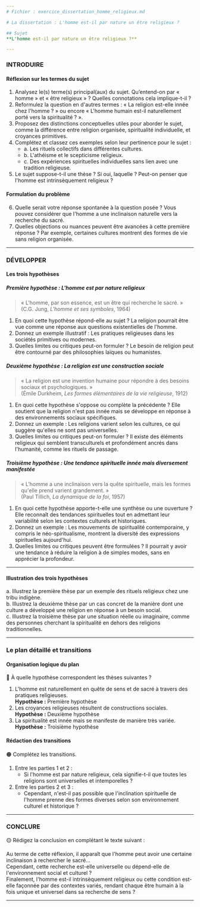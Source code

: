 ```yaml
---
# Fichier : exercice_dissertation_homme_religieux.md

# La dissertation : L'homme est-il par nature un être religieux ?

## Sujet
**L'homme est-il par nature un être religieux ?**

---
```


### INTRODUIRE

#### Réflexion sur les termes du sujet

1. Analysez le(s) terme(s) principal(aux) du sujet. Qu’entend-on par « homme » et « être religieux » ? Quelles connotations cela implique-t-il ?
2. Reformulez la question en d'autres termes : « La religion est-elle innée chez l'homme ? » ou encore « L'homme humain est-il naturellement porté vers la spiritualité ? ».
3. Proposez des distinctions conceptuelles utiles pour aborder le sujet, comme la différence entre religion organisée, spiritualité individuelle, et croyances primitives.
4. Complétez et classez ces exemples selon leur pertinence pour le sujet :
   - a. Les rituels collectifs dans différentes cultures.
   - b. L'athéisme et le scepticisme religieux.
   - c. Des expériences spirituelles individuelles sans lien avec une tradition religieuse.
5. Le sujet suppose-t-il une thèse ? Si oui, laquelle ? Peut-on penser que l'homme est intrinsèquement religieux ?

#### Formulation du problème

6. Quelle serait votre réponse spontanée à la question posée ? Vous pouvez considérer que l'homme a une inclinaison naturelle vers la recherche du sacré.
7. Quelles objections ou nuances peuvent être avancées à cette première réponse ? Par exemple, certaines cultures montrent des formes de vie sans religion organisée.

---

### DÉVELOPPER

#### Les trois hypothèses

##### Première hypothèse : L'homme est par nature religieux

> « L'homme, par son essence, est un être qui recherche le sacré. »  
> (C.G. Jung, *L'homme et ses symboles*, 1964)

1. En quoi cette hypothèse répond-elle au sujet ? La religion pourrait être vue comme une réponse aux questions existentielles de l'homme.
2. Donnez un exemple illustratif : Les pratiques religieuses dans les sociétés primitives ou modernes.
3. Quelles limites ou critiques peut-on formuler ? Le besoin de religion peut être contourné par des philosophies laïques ou humanistes.

##### Deuxième hypothèse : La religion est une construction sociale

> « La religion est une invention humaine pour répondre à des besoins sociaux et psychologiques. »  
> (Émile Durkheim, *Les formes élémentaires de la vie religieuse*, 1912)

1. En quoi cette hypothèse s'oppose ou complète la précédente ? Elle soutient que la religion n'est pas innée mais se développe en réponse à des environnements sociaux spécifiques.
2. Donnez un exemple : Les religions varient selon les cultures, ce qui suggère qu'elles ne sont pas universelles.
3. Quelles limites ou critiques peut-on formuler ? Il existe des éléments religieux qui semblent transculturels et profondément ancrés dans l'humanité, comme les rituels de passage.

##### Troisième hypothèse : Une tendance spirituelle innée mais diversement manifestée

> « L'homme a une inclinaison vers la quête spirituelle, mais les formes qu'elle prend varient grandement. »  
> (Paul Tillich, *La dynamique de la foi*, 1957)

1. En quoi cette hypothèse apporte-t-elle une synthèse ou une ouverture ? Elle reconnaît des tendances spirituelles tout en admettant leur variabilité selon les contextes culturels et historiques.
2. Donnez un exemple : Les mouvements de spiritualité contemporaine, y compris le néo-spiritualisme, montrent la diversité des expressions spirituelles aujourd'hui.
3. Quelles limites ou critiques peuvent être formulées ? Il pourrait y avoir une tendance à réduire la religion à de simples modes, sans en apprécier la profondeur.

---

#### Illustration des trois hypothèses

a. Illustrez la première thèse par un exemple des rituels religieux chez une tribu indigène.  
b. Illustrez la deuxième thèse par un cas concret de la manière dont une culture a développé une religion en réponse à un besoin social.  
c. Illustrez la troisième thèse par une situation réelle ou imaginaire, comme des personnes cherchant la spiritualité en dehors des religions traditionnelles.

---

### Le plan détaillé et transitions

#### Organisation logique du plan

🔴 À quelle hypothèse correspondent les thèses suivantes ?

1. L'homme est naturellement en quête de sens et de sacré à travers des pratiques religieuses.  
   **Hypothèse :** Première hypothèse
2. Les croyances religieuses résultent de constructions sociales.  
   **Hypothèse :** Deuxième hypothèse
3. La spiritualité est innée mais se manifeste de manière très variée.  
   **Hypothèse :** Troisième hypothèse

#### Rédaction des transitions

🟠 Complétez les transitions.

1. Entre les parties 1 et 2 :  
   - Si l'homme est par nature religieux, cela signifie-t-il que toutes les religions sont universelles et intemporelles ?
2. Entre les parties 2 et 3 :  
   - Cependant, n'est-il pas possible que l'inclination spirituelle de l'homme prenne des formes diverses selon son environnement culturel et historique ?

---

### CONCLURE

🟡 Rédigez la conclusion en complétant le texte suivant :

Au terme de cette réflexion, il apparaît que l'homme peut avoir une certaine inclinaison à rechercher le sacré...  
Cependant, cette recherche est-elle universelle ou dépend-elle de l'environnement social et culturel ?  
Finalement, l'homme est-il intrinsèquement religieux ou cette condition est-elle façonnée par des contextes variés, rendant chaque être humain à la fois unique et universel dans sa recherche de sens ?

---